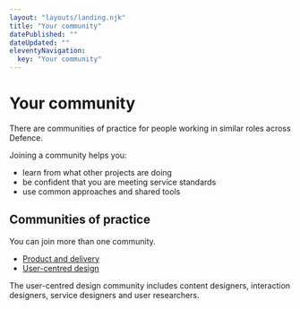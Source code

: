 ```yaml
---
layout: "layouts/landing.njk"
title: "Your community"
datePublished: ""
dateUpdated: ""
eleventyNavigation:
  key: "Your community"
---
```


# Your community

There are communities of practice for people working in similar roles across Defence.

Joining a community helps you:

- learn from what other projects are doing
- be confident that you are meeting service standards
- use common approaches and shared tools

## Communities of practice

You can join more than one community.

- [Product and delivery](your-community/product-and-delivery)
- [User-centred design](your-community/user-centred-design)

The user-centred design community includes content designers, interaction designers, service designers and user researchers.
